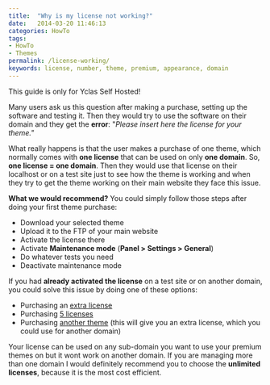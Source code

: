 ```yaml
---
title:  "Why is my license not working?"
date:   2014-03-20 11:46:13
categories: HowTo
tags: 
- HowTo
- Themes
permalink: /license-working/
keywords: license, number, theme, premium, appearance, domain
---
```

<div class="alert alert-warning">
<strong><i class="glyphicon glyphicon-warning-sign"></i> </strong> This guide is only for Yclas Self Hosted!
</div>

Many users ask us this question after making a purchase, setting up the software and testing it. Then they would try to use the software on their domain and they get the **error**: "_Please insert here the license for your theme."_

What really happens is that the user makes a purchase of one theme, which normally comes with **one license** that can be used on only **one domain**. So, **one license = one domain**. Then they would use that license on their localhost or on a test site just to see how the theme is working and when they try to get the theme working on their main website they face this issue.

**What we would recommend?** You could simply follow those steps after doing your first theme purchase: 

* Download your selected theme
* Upload it to the FTP of your main website
* Activate the license there
* Activate **Maintenance mode** (**Panel > Settings > General**)
* Do whatever tests you need
* Deactivate maintenance mode

If you had **already activated the license** on a test site or on another domain, you could solve this issue by doing one of these options:

* Purchasing an [extra license](https://selfhosted.yclas.com/services/one-extra-license.html)
* Purchasing [5 licenses](https://selfhosted.yclas.com/services/theme-license-5-sites.html)
* Purchasing [another theme](https://selfhosted.yclas.com/themes/) (this will give you an extra license, which you could use for another domain)

Your license can be used on any sub-domain you want to use your premium themes on but it wont work on another domain. If you are managing more than one domain I would definitely recommend you to choose the **unlimited licenses**, because it is the most cost efficient.

